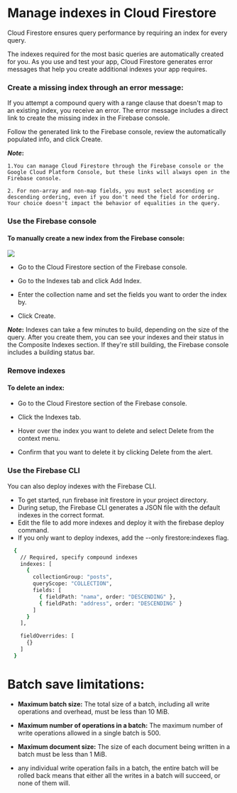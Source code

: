 # Manage indexes in Cloud Firestore

Cloud Firestore ensures query performance by requiring an index for every query. 

The indexes required for the most basic queries are automatically created for you. As you use and test your app, Cloud Firestore generates error messages that help you create additional indexes your app requires. 

### Create a missing index through an error message:

If you attempt a compound query with a range clause that doesn't map to an existing index, you receive an error. The error message includes a direct link to create the missing index in the Firebase console.

Follow the generated link to the Firebase console, review the automatically populated info, and click Create.

**_Note_:** 
    
    1.You can manage Cloud Firestore through the Firebase console or the Google Cloud Platform Console, but these links will always open in the Firebase console.

    2. For non-array and non-map fields, you must select ascending or descending ordering, even if you don't need the field for ordering. Your choice doesn't impact the behavior of equalities in the query.

### Use the Firebase console

#### To manually create a new index from the Firebase console:
<img src="https://github.com/ramtulluri/nestapp-server/blob/validations/pages/indexing-firestore.png"/>

* Go to the Cloud Firestore section of the Firebase console.

* Go to the Indexes tab and click Add Index.

* Enter the collection name and set the fields you want to order the index by.

* Click Create.

**_Note_:**
    Indexes can take a few minutes to build, depending on the size of the query. After you create them, you can see your indexes and their status in the Composite Indexes section. If they're still building, the Firebase console includes a building status bar.

### Remove indexes

#### To delete an index:

* Go to the Cloud Firestore section of the Firebase console.

* Click the Indexes tab.

* Hover over the index you want to delete and select Delete from the context menu.

* Confirm that you want to delete it by clicking Delete from the alert.

### Use the Firebase CLI
  You can also deploy indexes with the Firebase CLI. 
  
  * To get started, run firebase init firestore in your project directory. 
  * During setup, the Firebase CLI generates a JSON file with the default indexes in the correct format. 
  * Edit the file to add more indexes and deploy it with the firebase deploy command. 
  * If you only want to deploy indexes, add the --only firestore:indexes flag.

  ```bash 
    {
      // Required, specify compound indexes
      indexes: [
        {
          collectionGroup: "posts",
          queryScope: "COLLECTION",
          fields: [
            { fieldPath: "nama", order: "DESCENDING" },
            { fieldPath: "address", order: "DESCENDING" }
          ]
        }
      ],

      fieldOverrides: [
        {}
      ]
    }
```


# Batch save limitations:

* **Maximum batch size:** The total size of a batch, including all write operations and overhead, must be less than 10 MiB.

* **Maximum number of operations in a batch:** The maximum number of write operations allowed in a single batch is 500.

* **Maximum document size:** The size of each document being written in a batch must be less than 1 MiB.

* any individual write operation fails in a batch, the entire batch will be rolled back means that either all the writes in a batch will succeed, or none of them will.
